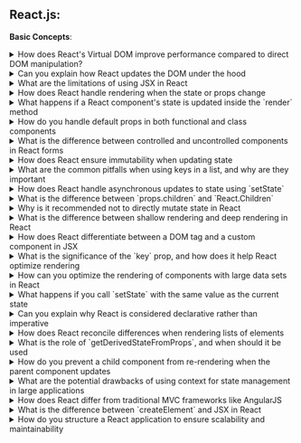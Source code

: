 ## **React.js**:

**Basic Concepts**:

<details>
<summary> 
How does React's Virtual DOM improve performance compared to direct DOM manipulation?</summary>

The Virtual DOM is a lightweight copy of the real DOM. React updates the Virtual DOM, calculates the difference (diffing algorithm), and applies changes to the real DOM in batches, reducing costly direct DOM operations.

</details>

<details>
<summary>
Can you explain how React updates the DOM under the hood</summary>

React uses a reconciliation process:

- It compares the Virtual DOM with a new version after state/props changes.
- It identifies changes using a diffing algorithm.
- Only the necessary changes are updated in the real DOM.

</details>

<details>
<summary>
What are the limitations of using JSX in React</summary>

- JSX is not valid JavaScript, requiring a compilation step (via Babel).
- Conditional rendering can be verbose.
- Complexity increases with deeply nested JSX.

</details>

<details>
<summary>
How does React handle rendering when the state or props change</summary>

React triggers a re-render when the state or props change. It re-runs the `render()` method, updates the Virtual DOM, and applies differences to the real DOM.

</details>

<details>
<summary>
What happens if a React component's state is updated inside the `render` method</summary>

This leads to an infinite loop, as `render` calls `setState`, causing another `render`.

</details>

<details>
<summary>
How do you handle default props in both functional and class components</summary>

- **Functional Components:** Use `defaultProps`:
  ```js
  MyComponent.defaultProps = { propName: "defaultValue" };
  ```
- **Class Components:** Use the same approach or set default values in the constructor.

</details>

<details>
<summary>
What is the difference between controlled and uncontrolled components in React forms</summary>

- **Controlled Component:** Form data is managed by React state (via `value` or `checked`).
- **Uncontrolled Component:** Form data is managed by the DOM directly using refs.

</details>

<details>
<summary>
How does React ensure immutability when updating state</summary>

React enforces immutability by requiring updates through `setState` (class) or state updater functions (`useState`). This ensures the old state is not modified, enabling the diffing algorithm to work efficiently.

</details>

<details>
<summary>
What are the common pitfalls when using keys in a list, and why are they important</summary>

- Avoid using array indexes as keys—they lead to bugs with reordering.
- Unique, stable keys ensure React can efficiently update and reorder list items.

</details>

<details>
 
<summary>
How does React handle asynchronous updates to state using `setState`</summary>

- `setState` is batched and asynchronous for performance.
- State updates are merged, not replaced, and callbacks can access the latest state.

</details>

<details>
 
<summary>
What is the difference between `props.children` and `React.Children`</summary>

- `props.children` is the child node(s) passed to a component.
- `React.Children` provides utility methods (e.g., mapping, counting) for handling `props.children`.

</details>

<details>
 
<summary>
Why is it recommended not to directly mutate state in React</summary>

Directly mutating state:

- Bypasses React's change detection.
- Prevents re-renders.
- Can lead to unpredictable bugs.

</details>

<details>
 
<summary>
What is the difference between shallow rendering and deep rendering in React</summary>

- **Shallow Rendering:** Tests a component without rendering child components.
- **Deep Rendering:** Fully renders the component tree, including children.

</details>

<details>
 
<summary>
How does React differentiate between a DOM tag and a custom component in JSX</summary>

- DOM tags (e.g., `div`, `span`) are lowercase.
- Custom components start with an uppercase letter.

</details>

<details>
 
<summary>
What is the significance of the `key` prop, and how does it help React optimize rendering</summary>

The `key` prop uniquely identifies elements in a list, enabling React to:

- Track and match elements efficiently.
- Prevent unnecessary re-renders or DOM manipulations.

</details>

<details>
 
<summary>
How can you optimize the rendering of components with large data sets in React</summary>

- Use windowing libraries like `react-window` or `react-virtualized`.
- Implement `React.memo` and avoid re-rendering unchanged components.

</details>

<details>
 
<summary>
What happens if you call `setState` with the same value as the current state</summary>

React will skip re-rendering, as it detects no change in state.

</details>

<details>
 
<summary>
Can you explain why React is considered declarative rather than imperative</summary>

React focuses on **what** the UI should look like (declarative) rather than **how** to perform updates (imperative). React abstracts the update logic.

</details>

<details>
 
<summary>
How does React reconcile differences when rendering lists of elements</summary>

React compares elements using their `key` props. Elements with unchanged keys are reused; others are added, updated, or removed.

</details>

<details>
 
<summary>
What is the role of `getDerivedStateFromProps`, and when should it be used</summary>

Used to derive state from props when the state depends on external changes. It's a static lifecycle method in class components.

</details>

<details>
 
<summary>
How do you prevent a child component from re-rendering when the parent component updates</summary>

- Use `React.memo` to memoize functional components.
- Implement `shouldComponentUpdate` in class components.

</details>

<details>
 
<summary>
What are the potential drawbacks of using context for state management in large applications</summary>

- Overuse leads to performance issues due to unnecessary re-renders.
- Difficult to debug and maintain compared to tools like Redux.

</details>

<details>
 
<summary>
How does React differ from traditional MVC frameworks like AngularJS</summary>

- React focuses only on the View layer.
- It uses a unidirectional data flow instead of two-way data binding.

</details>

<details>
 
<summary>
What is the difference between `createElement` and JSX in React</summary>

- `createElement`: A JavaScript function to create React elements.
- JSX: A syntax sugar that compiles into `createElement` calls.

</details>

<details>
 
<summary>
How do you structure a React application to ensure scalability and maintainability</summary>

- Modular file organization (e.g., feature-based, component-based).
- Clear separation of concerns (e.g., state management, API calls, and UI).
- Use tools like TypeScript for type safety and code maintainability.

</details>
